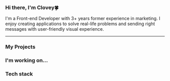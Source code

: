 ### Hi there, I'm Clovey🍀

I'm a Front-end Developer with 3+ years former experience in marketing. I enjoy creating applications to solve real-life problems and sending right messages with user-friendly visual experience. 

--- 

### My Projects

### I'm working on...

### Tech stack


